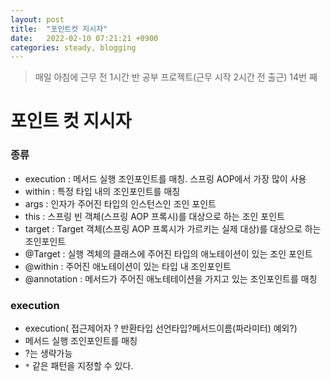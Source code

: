 ```yaml
---
layout: post
title:  "포인트컷 지시자"
date:   2022-02-10 07:21:21 +0900
categories: steady, blogging
---
```


> 매일 아침에 근무 전 1시간 반 공부 프로젝트(근무 시작 2시간 전 출근) 14번 째

# 포인트 컷 지시자

### 종류
- execution : 메서드 실행 조인포인트를 매칭. 스프링 AOP에서 가장 많이 사용
- within : 특정 타입 내의 조인포인트를 매칭
- args : 인자가 주어진 타입의 인스턴스인 조인 포인트
- this : 스프링 빈 객체(스프링 AOP 프록시)를 대상으로 하는 조인 포인트
- target : Target 객체(스프링 AOP 프록시가 가르키는 실제 대상)를 대상으로 하는 조인포인트
- @Target : 실행 겍체의 클래스에 주어진 타입의 애노테이션이 있는 조인 포인트
- @within : 주어진 애노테이션이 있는 타입 내 조인포인트
- @annotation : 메서드가 주어진 애노테테이션을 가지고 있는 조인포인트를 매칭


### execution
- execution( 접근제어자 ? 반환타입 선언타입?메서드이름(파라미터) 예외?)
- 메서드 실행 조인포인트를 매칭
- ?는 생략가능
- `*` 같은 패턴을 지정할 수 있다.